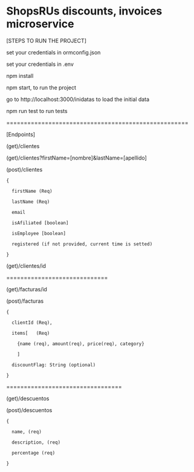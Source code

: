 # ShopsRUs discounts, invoices microservice
[STEPS TO RUN THE PROJECT]

set your credentials in ormconfig.json

set your credentials in .env

npm install

npm start, to run the project

go to http://localhost:3000/inidatas to load the initial data

npm run test to run tests 


====================================================


[Endpoints]

(get)/clientes

(get)/clientes?firstName=[nombre]&lastName=[apellido]

(post)/clientes

	{
	
	  firstName (Req)
	  
	  lastName (Req)
	  
	  email
	  
	  isAfiliated [boolean]
	  
	  isEmployee [boolean]
	  
	  registered (if not provided, current time is setted)
	  
	}
	
(get)/clientes/id


=============================


(get)/facturas/id

(post)/facturas

	{
	
	  clientId (Req),
	  
	  items[   (Req)
	  
		{name (req), amount(req), price(req), category}
		
		]
		
	  discountFlag: String (optional)
	  
	}

=================================


(get)/descuentos

(post)/descuentos

	{
	
	  name, (req)
	  
	  description, (req)
	  
	  percentage (req)
	  
	}
